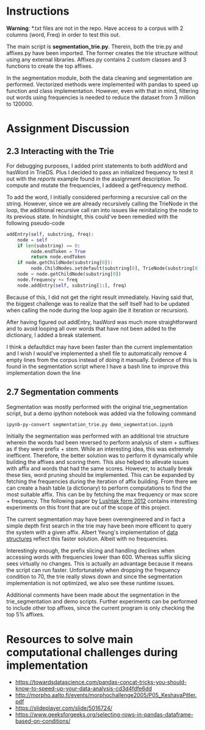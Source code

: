 # Instructions

**Warning**: \*.txt files are not in the repo. Have access to a corpus with 2 columns (word, Freq) in order to test this out.

The main script is **segmentation_trie.py**. Therein, both the trie.py and affixes.py have been imported. The former creates the trie structure without using any external libraries. Affixes.py contains 2 custom classes and 3 functions to create the top affixes. 

In the segmentation module, both the data cleaning and segmentation are performed. Vectorized methods were implemented with pandas to speed up function and class implementation. However, even with that in mind, filtering out words using frequencies is needed to reduce the dataset from 3 million to 120000.


# Assignment Discussion
## 2.3 Interacting with the Trie

For debugging purposes, I added print statements to both addWord and hasWord in TrieDS. Plus I decided to pass an initialized frequency to test it out with the *reports* example found in the assignment description. To compute and mutate the frequencies, I addeed a getFrequency method.

To add the word, I initially considered performing a recursive call on the string. However, since we are already recursively calling the TrieNode in the loop, the additional recursive call ran into issues like reinitalizing the node to its previous state. In hindsight, this could've been remedied with the following pseudo-code

```Python
addEntry(self, substring, freq):
    node = self
    if len(substring) == 0:
         node.endToken = True
         return node.endToken
    if node.getChildNode(substring[0]):
         node.ChildNodes.setdefault(substring[0], TrieNode(substring[0]))
    node = node.getChildNode(substring[0])
    node.frequency += freq
    node.addEntry(self, substring[1:], freq)
```
Because of this, I did not get the right result immediately. Having said that, the biggest challenge was to realize that the self itself had to be updated when calling the node during the loop again (be it iteration or recursion).

After having figured out addEntry, hasWord was much more straightforward and to avoid looping all over words that have not been added to the dictionary, I added a break statement.

I think a defaultdict may have been faster than the current implementation and I wish I would've implemented a shell file to automatically remove 4 empty lines from the corpus instead of doing it manually. Evidence of this is found in the segmentation script where I have a bash line to improve this implementation down the line

## 2.7 Segmentation comments

Segmentation was mostly performed with the original trie_segmentation script, but a demo ipython notebook was added via the following command

```bash
ipynb-py-convert segmentation_trie.py demo_segmentation.ipynb
```
Initially the segmentation was performed with an additional trie structure wherein the words had been reversed to perform analysis of stem + suffixes as if they were prefix + stem. While an interesting idea, this was extremely inefficent. Therefore, the better solution was to perform it dynamically while building the affixes and scoring them. This also helped to allevate issues with affix and words that had the same scores. However, to actually break these ties, word pruning should be implemented. This can be expanded by fetching the frequencies during the iteration of affix building. From there we can create a hash table (a dictionary) to perform computations to find the most suitable affix. This can be by fetching the max frequency or max score + frequency. The following paper by [Lushtak form 2012](https://digital.lib.washington.edu/researchworks/bitstream/handle/1773/22453/Lushtak_washington_0250O_11149.pdf?sequence=1) contains interesting experiments on this front that are out of the scope of this project.

The current segmentation may have been overengineered and in fact a simple depth first search in the trie may have been more efficent to query the system with a given affix. Albert Yeung's implementation of [data structures](https://albertauyeung.github.io/) reflect this faster solution. Albeit with no frequencies. 

Interestingly enough, the prefix slicing and handling declines when accessing words with frequencies lower than 600. Whereas suffix slicing sees virtually no changes. This is actually an advantage because it means the script can run faster. Unfortunately when dropping the frequency condition to 70, the trie really slows down and since the segmentation implementation is not optimized, we also see these runtime issues.

Additional comments have been made about the segmentation in the trie_segmentation and demo scripts. Further experiments can be performed to include other top affixes, since the current program is only checking the top 5% affixes.

# Resources to solve main computational challenges during implementation

- https://towardsdatascience.com/pandas-concat-tricks-you-should-know-to-speed-up-your-data-analysis-cd3d4fdfe6dd
- http://morpho.aalto.fi/events/morphochallenge2005/P05_KeshavaPitler.pdf
- https://slideplayer.com/slide/5016724/
- https://www.geeksforgeeks.org/selecting-rows-in-pandas-dataframe-based-on-conditions/

